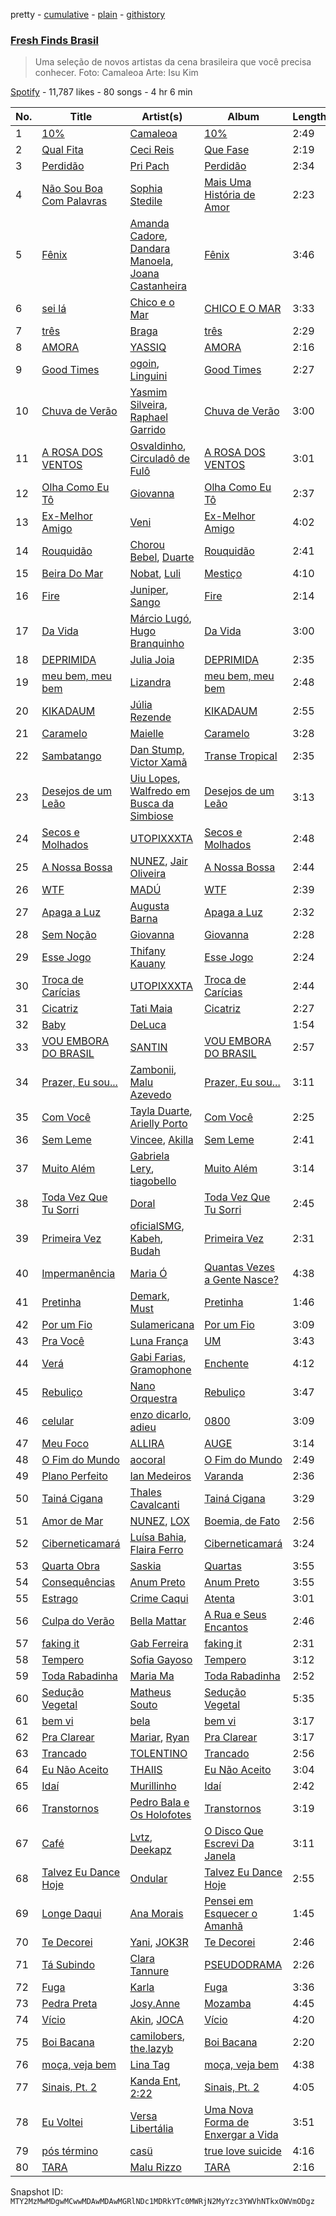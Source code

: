 pretty - [cumulative](/playlists/cumulative/37i9dQZF1DX5R53BjnKBjk.md) - [plain](/playlists/plain/37i9dQZF1DX5R53BjnKBjk) - [githistory](https://github.githistory.xyz/mackorone/spotify-playlist-archive/blob/main/playlists/plain/37i9dQZF1DX5R53BjnKBjk)

### [Fresh Finds Brasil](https://open.spotify.com/playlist/37i9dQZF1DX5R53BjnKBjk)

> Uma seleção de novos artistas da cena brasileira que você precisa conhecer\.  Foto: Camaleoa Arte: Isu Kim

[Spotify](https://open.spotify.com/user/spotify) - 11,787 likes - 80 songs - 4 hr 6 min

| No. | Title | Artist(s) | Album | Length |
|---|---|---|---|---|
| 1 | [10%](https://open.spotify.com/track/0liXZVfUKI5Jttqoipnavz) | [Camaleoa](https://open.spotify.com/artist/5LijwxkcAViVr8bMwdYHwk) | [10%](https://open.spotify.com/album/1DFnXp9kPkp2GpUrUubx1O) | 2:49 |
| 2 | [Qual Fita](https://open.spotify.com/track/2jWPvuNX5KKtEY0q6aym4V) | [Ceci Reis](https://open.spotify.com/artist/0dTOkpG8p4ZwjCA28HprBf) | [Que Fase](https://open.spotify.com/album/1XaXt76Sh007N2UPzgNJLU) | 2:19 |
| 3 | [Perdidão](https://open.spotify.com/track/3WhmWO1hQYOl3xBqiSSqPx) | [Pri Pach](https://open.spotify.com/artist/0HjP0FywphjmwI2T2Pcy2H) | [Perdidão](https://open.spotify.com/album/64O18RVul0ZJ5pEMvcB4zc) | 2:34 |
| 4 | [Não Sou Boa Com Palavras](https://open.spotify.com/track/2INmeHxU8r6tJubFJrpTHF) | [Sophia Stedile](https://open.spotify.com/artist/11gCuxVV7iRCmbDz30plmi) | [Mais Uma História de Amor](https://open.spotify.com/album/1Xxelq9chLN2uaKfECfVEJ) | 2:23 |
| 5 | [Fênix](https://open.spotify.com/track/36kCYix5428TjxrCQkxqYV) | [Amanda Cadore](https://open.spotify.com/artist/1QzbQKoB7I3Z9GP4BlfZNA), [Dandara Manoela](https://open.spotify.com/artist/1lh8s7gXcq7nXaidv3OMt3), [Joana Castanheira](https://open.spotify.com/artist/4oeqovhGT9Bj4wbDeaTqXn) | [Fênix](https://open.spotify.com/album/3q7IXJZeH9uhFVlrmgGLYR) | 3:46 |
| 6 | [sei lá](https://open.spotify.com/track/0ke3cpUdKJamJvii855vH2) | [Chico e o Mar](https://open.spotify.com/artist/24aBhTcvMpdnGyNBwbu2DJ) | [CHICO E O MAR](https://open.spotify.com/album/5A0PTs0EU75mJnSWK54JyM) | 3:33 |
| 7 | [três](https://open.spotify.com/track/3PrFyucupUOrcLRPXR29yI) | [Braga](https://open.spotify.com/artist/7dO3FozNKSxFlBbh4U08ng) | [três](https://open.spotify.com/album/4B2gsbWbg2Knfd0zZBf6n8) | 2:29 |
| 8 | [AMORA](https://open.spotify.com/track/058ozZtEEy3yaeBJgy28nh) | [YASSIQ](https://open.spotify.com/artist/2Uqri3X47V2gFAI76QblVr) | [AMORA](https://open.spotify.com/album/7xc8WZsY2fM32pJqEAO71k) | 2:16 |
| 9 | [Good Times](https://open.spotify.com/track/4QBMTlSCdodYRQqsYPBJtZ) | [ogoin](https://open.spotify.com/artist/31lFbAIACVCAY9J0JoLbCy), [Linguini](https://open.spotify.com/artist/3VNJeULanp6BoL1MOConoz) | [Good Times](https://open.spotify.com/album/40YG2w0Yxz0hJBCaA8dvAv) | 2:27 |
| 10 | [Chuva de Verão](https://open.spotify.com/track/6HEfROuxbeZxDYPQsDrNng) | [Yasmim Silveira](https://open.spotify.com/artist/2tiDdUYnIf0lN7EC5wzE1s), [Raphael Garrido](https://open.spotify.com/artist/4NgK77VcKix9IFvO78qzLT) | [Chuva de Verão](https://open.spotify.com/album/5l29R0Ztm14OgLi7BCJi1U) | 3:00 |
| 11 | [A ROSA DOS VENTOS](https://open.spotify.com/track/2buP6yNPdxndWDntaRzicQ) | [Osvaldinho](https://open.spotify.com/artist/5S9lM2gX2RBJaWNtKuCs1c), [Circuladô de Fulô](https://open.spotify.com/artist/2d4Axz1kGnLt5XjLw4MLoW) | [A ROSA DOS VENTOS](https://open.spotify.com/album/05chG2pT2QJsDKiVYn7ccf) | 3:01 |
| 12 | [Olha Como Eu Tô](https://open.spotify.com/track/0i0DDCEvMEG1slOYL3Or7h) | [Giovanna](https://open.spotify.com/artist/4osnH08CXtOVX57JrBDePA) | [Olha Como Eu Tô](https://open.spotify.com/album/3WNrDFToTMdb3MlPywHOQb) | 2:37 |
| 13 | [Ex\-Melhor Amigo](https://open.spotify.com/track/7m604nggEys9csDMi0pTsC) | [Veni](https://open.spotify.com/artist/6NPLv8VA9rs9EEhGxHDmzl) | [Ex\-Melhor Amigo](https://open.spotify.com/album/3siYvHqoPipVcMasKdgg3b) | 4:02 |
| 14 | [Rouquidão](https://open.spotify.com/track/4zoAger8ZaHL6bRujicqSF) | [Chorou Bebel](https://open.spotify.com/artist/3l1Do0Qcg30ywoKApiWmu1), [Duarte](https://open.spotify.com/artist/4TTKi5ThwRcTW2Fp21Z6Sc) | [Rouquidão](https://open.spotify.com/album/6Lb82lCrQr6b0ZkhSAox9u) | 2:41 |
| 15 | [Beira Do Mar](https://open.spotify.com/track/0kX5ljJYzOU7a0gnRNqBcx) | [Nobat](https://open.spotify.com/artist/1xAXVaLirdVzOJvXamSIMK), [Luli](https://open.spotify.com/artist/7sTgq75BwYI4szMTbH0KZU) | [Mestiço](https://open.spotify.com/album/1uTHWGAA7LxCNwkj79goWp) | 4:10 |
| 16 | [Fire](https://open.spotify.com/track/2H4uSHGHRwmye5AAsycdOv) | [Juniper](https://open.spotify.com/artist/3h55d9cBydMk3jlDfMu1rN), [Sango](https://open.spotify.com/artist/7e3FtKBIPLrIVm8g1FJMVg) | [Fire](https://open.spotify.com/album/4rbFqaLd2gRytJuQU2zVjT) | 2:14 |
| 17 | [Da Vida](https://open.spotify.com/track/7fgr78dwmw3FpXVtfeWLn6) | [Márcio Lugó](https://open.spotify.com/artist/4dp2Ihu4Jlv9RzcfV5P9JM), [Hugo Branquinho](https://open.spotify.com/artist/1G7RC4anhU2mNCDNV0l8rs) | [Da Vida](https://open.spotify.com/album/4ySNj63Ce3q3TFm3B9DwQb) | 3:00 |
| 18 | [DEPRIMIDA](https://open.spotify.com/track/6zaz7b82CZhMzhAnWG127g) | [Julia Joia](https://open.spotify.com/artist/1Fyk7p0wTiShyRUg1dVrkQ) | [DEPRIMIDA](https://open.spotify.com/album/2GvTSF9E4v4CWlUY0liQgp) | 2:35 |
| 19 | [meu bem, meu bem](https://open.spotify.com/track/6jwoPMGaE3r81hkj9MK2Vh) | [Lizandra](https://open.spotify.com/artist/3sxbfZzDDFlTIqJ8jBwLLl) | [meu bem, meu bem](https://open.spotify.com/album/6E8StuG2GIkZBncqpUTZAU) | 2:48 |
| 20 | [KIKADAUM](https://open.spotify.com/track/04aZsWuQFUxRRY0hp4T3Kd) | [Júlia Rezende](https://open.spotify.com/artist/4ROjaB2Qac8zgm7PAdI4hE) | [KIKADAUM](https://open.spotify.com/album/56ZeH3Mh7cfCh7kG1ysyzQ) | 2:55 |
| 21 | [Caramelo](https://open.spotify.com/track/2C1duqQzynu2lqUlAncWH7) | [Maielle](https://open.spotify.com/artist/2vGvYgHGWdoDDdtplJlMjX) | [Caramelo](https://open.spotify.com/album/5zd7um3FOsvf88Wm1yC0e7) | 3:28 |
| 22 | [Sambatango](https://open.spotify.com/track/0xwNMjWaJ21opxeVa0hEvL) | [Dan Stump](https://open.spotify.com/artist/76qXgVNZFVQZrLmsawuYcZ), [Victor Xamã](https://open.spotify.com/artist/6sLPSvN2Z4R1ndAS068ibP) | [Transe Tropical](https://open.spotify.com/album/3GDXeYh3kmWa4amneMoK95) | 2:35 |
| 23 | [Desejos de um Leão](https://open.spotify.com/track/2iMyTW8yaGvIEl5ntwv76U) | [Uiu Lopes](https://open.spotify.com/artist/3weJGyLwPPBBvrarb0XjSZ), [Walfredo em Busca da Simbiose](https://open.spotify.com/artist/6PzQC3kTcWcJcH8p4d7yJl) | [Desejos de um Leão](https://open.spotify.com/album/6dV9NQKeqBQbhhx1Z5xRp2) | 3:13 |
| 24 | [Secos e Molhados](https://open.spotify.com/track/0GMhjwdwL5MHQGH6xErzQL) | [UTOPIXXXTA](https://open.spotify.com/artist/1NsBWj4SN51iyKbOfzRnu5) | [Secos e Molhados](https://open.spotify.com/album/6vjaUebAivNAnI242kJIIj) | 2:48 |
| 25 | [A Nossa Bossa](https://open.spotify.com/track/33vbDli8ByiNhw5vdM9Esh) | [NUNEZ](https://open.spotify.com/artist/6RvP5pZMli48YYw0nwreXZ), [Jair Oliveira](https://open.spotify.com/artist/1kuKDHZD1oPXwVZviVgRbV) | [A Nossa Bossa](https://open.spotify.com/album/53CQgPLHrM1HGyZHz2pqPl) | 2:44 |
| 26 | [WTF](https://open.spotify.com/track/1ZpViwwk8iEKbPucwMXZR7) | [MADÚ](https://open.spotify.com/artist/2tJ2rv15e4PIhS6SSnOkxR) | [WTF](https://open.spotify.com/album/5mp5bJyYlTmwYimlpL3aoV) | 2:39 |
| 27 | [Apaga a Luz](https://open.spotify.com/track/5vyASrasZ8JObjelAgG3nJ) | [Augusta Barna](https://open.spotify.com/artist/1nCqVLF06AcC2U5Tq2RkRk) | [Apaga a Luz](https://open.spotify.com/album/3bNEsR5sEVn4EMfpNtLxDS) | 2:32 |
| 28 | [Sem Noção](https://open.spotify.com/track/7gKmkQ6duGD1k32MW9TgeA) | [Giovanna](https://open.spotify.com/artist/4osnH08CXtOVX57JrBDePA) | [Giovanna](https://open.spotify.com/album/0j047tgn9GKLgqf5NjTkHZ) | 2:28 |
| 29 | [Esse Jogo](https://open.spotify.com/track/33c34e6kbE9MfiJVaqZpOI) | [Thifany Kauany](https://open.spotify.com/artist/7mvtn0JGTySq12EYXxyWuL) | [Esse Jogo](https://open.spotify.com/album/37SKpaMjIQ218gvKu5LzPt) | 2:24 |
| 30 | [Troca de Carícias](https://open.spotify.com/track/5w7X04lpO9KZRIm9cUDg7F) | [UTOPIXXXTA](https://open.spotify.com/artist/1NsBWj4SN51iyKbOfzRnu5) | [Troca de Carícias](https://open.spotify.com/album/7pVNPGWjpePZYkL0cYeklZ) | 2:44 |
| 31 | [Cicatriz](https://open.spotify.com/track/2fKEkuAZv5euCGdol11xgL) | [Tati Maia](https://open.spotify.com/artist/6KWmGqgoAnvZWMze4SARxm) | [Cicatriz](https://open.spotify.com/album/0ZMZ8WEHiQqMIPn54NcN9c) | 2:27 |
| 32 | [Baby](https://open.spotify.com/track/45m3FACOkyhoxR0mVHwWfD) | [DeLuca](https://open.spotify.com/artist/64Pq2n0zi2MAdGSPmwq1bG) | [<del>](https://open.spotify.com/album/3OGKnoDXG51ErKpxp8K80D) | 1:54 |
| 33 | [VOU EMBORA DO BRASIL](https://open.spotify.com/track/5ygrahq0FKZNLq42SD6eM0) | [SANTIN](https://open.spotify.com/artist/477D9liHuINESjeGNCN1wF) | [VOU EMBORA DO BRASIL](https://open.spotify.com/album/3wg47ueNPOFLMeGaAXDFnD) | 2:57 |
| 34 | [Prazer, Eu sou...](https://open.spotify.com/track/6tCC3PrYMoCj2znusZwEel) | [Zambonii](https://open.spotify.com/artist/010ghLTjpH3itDq6KkyXN3), [Malu Azevedo](https://open.spotify.com/artist/5xpVv42Tp4R3l8diZQHB4R) | [Prazer, Eu sou...](https://open.spotify.com/album/1F5HEGgxj49Y0Z3N0gSQIQ) | 3:11 |
| 35 | [Com Você](https://open.spotify.com/track/1q4tX8F4m7D0LoaAr4woSv) | [Tayla Duarte](https://open.spotify.com/artist/3Uw5WlCi6laD8Wn9CBc3lY), [Arielly Porto](https://open.spotify.com/artist/0L6X54dt5wVN8arWfyN1v1) | [Com Você](https://open.spotify.com/album/3F7FW2LB4qer0U8EwrVtVU) | 2:25 |
| 36 | [Sem Leme](https://open.spotify.com/track/54vPD639848uvG5f8WtQev) | [Vincee](https://open.spotify.com/artist/5ulojLoRdBdeXIyXdrxHoN), [Akilla](https://open.spotify.com/artist/4AlpcXJqYvX4ovs4zEb2UB) | [Sem Leme](https://open.spotify.com/album/5dY1FS6gwocGRlboNeWRVz) | 2:41 |
| 37 | [Muito Além](https://open.spotify.com/track/33Ph1S0NLdwMmL02fqaYbo) | [Gabriela Lery](https://open.spotify.com/artist/273Al938zyiMfS04Mh6lNr), [tiagobello](https://open.spotify.com/artist/35QrpCpY1Tn5bKk8Uxz3YE) | [Muito Além](https://open.spotify.com/album/79oYYVtlbJwuOnYAToJqcp) | 3:14 |
| 38 | [Toda Vez Que Tu Sorri](https://open.spotify.com/track/1HL93ZEvMOgdVpyKEzJgCu) | [Doral](https://open.spotify.com/artist/3yMvydJf1VUFfuFjdYK3Hp) | [Toda Vez Que Tu Sorri](https://open.spotify.com/album/3VRVFkzukbFap8CCzW21dd) | 2:45 |
| 39 | [Primeira Vez](https://open.spotify.com/track/01Uh9tBWPJ0F465n7gtLGM) | [oficialSMG](https://open.spotify.com/artist/0nJEfV65kEkgTJwdHvXXAO), [Kabeh](https://open.spotify.com/artist/4erceoOpkoxOHXYZinmrX8), [Budah](https://open.spotify.com/artist/08zSkHjCY3ypH4gdBVHWgO) | [Primeira Vez](https://open.spotify.com/album/0cQq1yahjFAustqCUNOq94) | 2:31 |
| 40 | [Impermanência](https://open.spotify.com/track/4OPNAQW0lPQNqcd8DQBfOL) | [Maria Ó](https://open.spotify.com/artist/5m4ExqaQ9Z2JMzgzKZVSgc) | [Quantas Vezes a Gente Nasce?](https://open.spotify.com/album/1fuKrMfIn0bVrTyMZHPr3D) | 4:38 |
| 41 | [Pretinha](https://open.spotify.com/track/1wcGhRwqnpsJTHU8unSzKI) | [Demark](https://open.spotify.com/artist/0WTIBrEtAixgAoKFf0r7RC), [Must](https://open.spotify.com/artist/4t0maXpQyjTPTmMyJtoZBt) | [Pretinha](https://open.spotify.com/album/1SPR1uLlhvopxn9dj2bO56) | 1:46 |
| 42 | [Por um Fio](https://open.spotify.com/track/1APCTPKE5pVFC8GUr2kMA4) | [Sulamericana](https://open.spotify.com/artist/2FTphbeJlzLPNdfsOU7rRJ) | [Por um Fio](https://open.spotify.com/album/7Ii1ewzjCQfZkULEOCMdDd) | 3:09 |
| 43 | [Pra Você](https://open.spotify.com/track/7liHoUtzVaTmU9jbsUlEzf) | [Luna França](https://open.spotify.com/artist/1xwQvoELtGoQL2HVGnd9fK) | [UM](https://open.spotify.com/album/4BrdjlUCGMUkAqbSVVH7N0) | 3:43 |
| 44 | [Verá](https://open.spotify.com/track/5319dvKuNaay3efQn794i0) | [Gabi Farias](https://open.spotify.com/artist/3GxaLhs7QePUYh49a8TYrM), [Gramophone](https://open.spotify.com/artist/5rnC9EuUqZC8Mbkg2uiLKu) | [Enchente](https://open.spotify.com/album/5YvudFtZ5FcMEL3hpVCsrY) | 4:12 |
| 45 | [Rebuliço](https://open.spotify.com/track/3l8NUXSdk2sofDn6hcnkR1) | [Nano Orquestra](https://open.spotify.com/artist/2uvzTxbSGqlSBIKb6hCl2o) | [Rebuliço](https://open.spotify.com/album/4fsZp3nHy7vFiFHbov9rbw) | 3:47 |
| 46 | [celular](https://open.spotify.com/track/4Favpt6XGeo3pQ7x9lgfEe) | [enzo dicarlo](https://open.spotify.com/artist/2pHcjPecYYnna8IQyiBYR2), [adieu](https://open.spotify.com/artist/6UzTLaO4vzhybwSrD6Mnik) | [0800](https://open.spotify.com/album/2eEkhalGRVyJ6mkGWwfuCf) | 3:09 |
| 47 | [Meu Foco](https://open.spotify.com/track/7zqP95UI5KJ23hay7tbKLI) | [ALLIRA](https://open.spotify.com/artist/1YaRssOooph4Aj4faAS8VS) | [AUGE](https://open.spotify.com/album/5YCOF4fgoJiuqX4rWapYAJ) | 3:14 |
| 48 | [O Fim do Mundo](https://open.spotify.com/track/1dAALJDlnurBapUJxCGPWQ) | [aocoral](https://open.spotify.com/artist/6SzRzynHLo6kgimRw5k3cs) | [O Fim do Mundo](https://open.spotify.com/album/0divz8MH1pM0Bl0Yc0MXqs) | 2:49 |
| 49 | [Plano Perfeito](https://open.spotify.com/track/6M85C6Rbmuftj2S3wyndQS) | [Ian Medeiros](https://open.spotify.com/artist/6NTsJGOS7l7yWJh5IOSn94) | [Varanda](https://open.spotify.com/album/16vCNvwG9Rj4dC8N8rRokI) | 2:36 |
| 50 | [Tainá Cigana](https://open.spotify.com/track/1DRZSRWT8dosHTI14vVp4b) | [Thales Cavalcanti](https://open.spotify.com/artist/5xmOIkCACTIFL0bWHcQYVx) | [Tainá Cigana](https://open.spotify.com/album/2XAESJPXbjbN1R6rvz33m2) | 3:29 |
| 51 | [Amor de Mar](https://open.spotify.com/track/0cOXBqb6bsKwyL9Edj8Yww) | [NUNEZ](https://open.spotify.com/artist/6RvP5pZMli48YYw0nwreXZ), [LOX](https://open.spotify.com/artist/7ziafkiqJhhvv6CExUeOcS) | [Boemia, de Fato](https://open.spotify.com/album/6u6IGXmGZNngMOA4zxrrmd) | 2:56 |
| 52 | [Ciberneticamará](https://open.spotify.com/track/6w4wyRmLicvlRDG9ooxjB5) | [Luísa Bahia](https://open.spotify.com/artist/0cCiJNLI7Fe1aqYIP3FuYb), [Flaira Ferro](https://open.spotify.com/artist/3gmFXyR7bHc8wQW3y6c2UI) | [Ciberneticamará](https://open.spotify.com/album/3lWH340RTmPGs5qU2agBCC) | 3:24 |
| 53 | [Quarta Obra](https://open.spotify.com/track/5rqGTsecw0HNMwOC3j3yCb) | [Saskia](https://open.spotify.com/artist/2kcQw1XkWgIMzF2sArt6NT) | [Quartas](https://open.spotify.com/album/0CJn9AMkYslFvMEWM9W4x1) | 3:55 |
| 54 | [Consequências](https://open.spotify.com/track/6KUbYGwejSwepQzD4yZ4vJ) | [Anum Preto](https://open.spotify.com/artist/01zIROcqWjGFgVJxYGxq9O) | [Anum Preto](https://open.spotify.com/album/4EXJxigpLtRwP5IIVSuK5M) | 3:55 |
| 55 | [Estrago](https://open.spotify.com/track/6AFM8iycKKMnOxqh6JrJ1C) | [Crime Caqui](https://open.spotify.com/artist/4WddE3seM79T6fOoIk6fwo) | [Atenta](https://open.spotify.com/album/1SdXaCPYYjBg2ssFKoQfVw) | 3:01 |
| 56 | [Culpa do Verão](https://open.spotify.com/track/0qTetrLWuQP3C5d0eYHxuk) | [Bella Mattar](https://open.spotify.com/artist/6f8BLLgjNAbewc3TnBOIL3) | [A Rua e Seus Encantos](https://open.spotify.com/album/2xEbKA5WQBAxVZnWH0KXic) | 2:46 |
| 57 | [faking it](https://open.spotify.com/track/4Kk5FikZ0xNUhXm3s5MTZH) | [Gab Ferreira](https://open.spotify.com/artist/70DRYhcYN1cmMFUjDLf9FU) | [faking it](https://open.spotify.com/album/6jrsAhgiUnsXTVxYeHpSLN) | 2:31 |
| 58 | [Tempero](https://open.spotify.com/track/0vNbioi4jKWXBgLKbKvL0I) | [Sofia Gayoso](https://open.spotify.com/artist/1z52rWwye0jbrcEsSXKGJG) | [Tempero](https://open.spotify.com/album/0DHNsUcFFnOd9Zz12mSNNZ) | 3:12 |
| 59 | [Toda Rabadinha](https://open.spotify.com/track/0F6IvU6dxaEf8Z9PSVljSl) | [Maria Ma](https://open.spotify.com/artist/5j7SMH5FMSDxpcw29nJRvZ) | [Toda Rabadinha](https://open.spotify.com/album/3g7UnIxeGOJr0PGkRuhXRb) | 2:52 |
| 60 | [Sedução Vegetal](https://open.spotify.com/track/31QqEJdMXREfM9LiiiXjzO) | [Matheus Souto](https://open.spotify.com/artist/0FW6guSeedXBXOd8AK63Xp) | [Sedução Vegetal](https://open.spotify.com/album/5FwyfOFjaVL5jrpU5wVyeh) | 5:35 |
| 61 | [bem vi](https://open.spotify.com/track/3RqLIFBLb0UUSMc7QgA3a7) | [bela](https://open.spotify.com/artist/1xiD7F83C6p1qxL4tWohcD) | [bem vi](https://open.spotify.com/album/7fMdliOcULUtShWJrBD25a) | 3:17 |
| 62 | [Pra Clarear](https://open.spotify.com/track/25ebro8NKryaVqrOlc1g6y) | [Mariar](https://open.spotify.com/artist/1GxFLzohopngGrIaA5LcTQ), [Ryan](https://open.spotify.com/artist/64JsoKeKEoDHfs6hUxCo5x) | [Pra Clarear](https://open.spotify.com/album/4bwxYx09p4pJEUmaDXal2d) | 3:17 |
| 63 | [Trancado](https://open.spotify.com/track/3O4FZv6i5sQvsGj4qfD50W) | [TOLENTINO](https://open.spotify.com/artist/3PMuzPH1ybLdzHnZFumKLZ) | [Trancado](https://open.spotify.com/album/5WxxhBMJXa3xDCtzI86sAf) | 2:56 |
| 64 | [Eu Não Aceito](https://open.spotify.com/track/0QvNN1G5Vi7DFpLo0TZNoD) | [THAIIS](https://open.spotify.com/artist/6rk3l4BH83MMtX4snVTZM7) | [Eu Não Aceito](https://open.spotify.com/album/5zebXVQ8TXmCJbD7ntaYcg) | 3:04 |
| 65 | [Idaí](https://open.spotify.com/track/2eB3z0UXLOc9pK6VP9lNZI) | [Murillinho](https://open.spotify.com/artist/0k88J2mpnd7mSwnqxx5pIi) | [Idaí](https://open.spotify.com/album/0iVRUGL5GGMetJWjNAKDOM) | 2:42 |
| 66 | [Transtornos](https://open.spotify.com/track/57FgLEK6p7HdNXitdxfVSW) | [Pedro Bala e Os Holofotes](https://open.spotify.com/artist/3IVu27tS3rMSVzmhaJcZO8) | [Transtornos](https://open.spotify.com/album/2abVnlYhTgRubzTKcEOvHa) | 3:19 |
| 67 | [Café](https://open.spotify.com/track/3eXEO5e0GsKElU5etvbhIk) | [Lvtz](https://open.spotify.com/artist/1Y8F4Is3wceZwvWmlq9juL), [Deekapz](https://open.spotify.com/artist/7nsXkCzq2603Kc9SrJx1q0) | [O Disco Que Escrevi Da Janela](https://open.spotify.com/album/3gZQC1bcCd5hFMYFmKpOad) | 3:11 |
| 68 | [Talvez Eu Dance Hoje](https://open.spotify.com/track/4tvYrQV9kBQiUCBkRXUIF3) | [Ondular](https://open.spotify.com/artist/7poNjn7hnhZ6XywHN5mePp) | [Talvez Eu Dance Hoje](https://open.spotify.com/album/1HwkXpLnBvZ5Cj9pnkMimr) | 2:55 |
| 69 | [Longe Daqui](https://open.spotify.com/track/2dLB3PppSIb8Q1FeAEfCW6) | [Ana Morais](https://open.spotify.com/artist/7h2iWQdQSLt2BzbdKFSUg6) | [Pensei em Esquecer o Amanhã](https://open.spotify.com/album/5r3Kde6oZpr8Pz3EJdAtJv) | 1:45 |
| 70 | [Te Decorei](https://open.spotify.com/track/0mC2afYA8l4T2aDX90WOhe) | [Yani](https://open.spotify.com/artist/52uc9JDit4hH4BO8ycoQFF), [JOK3R](https://open.spotify.com/artist/2YvHMMn0rYDvE3rs6dqzhq) | [Te Decorei](https://open.spotify.com/album/5M0hr8TN3mFgzXmELh4fWr) | 2:46 |
| 71 | [Tá Subindo](https://open.spotify.com/track/4UUpgJ1TP5IvcYU6YYzJBF) | [Clara Tannure](https://open.spotify.com/artist/50AlI8ZgZfb8SMTZ0c38mq) | [PSEUDODRAMA](https://open.spotify.com/album/6M2btYgSEXpV6a8YbqI6zJ) | 2:26 |
| 72 | [Fuga](https://open.spotify.com/track/2fsUMYtYOVfZbTqMw0bpOC) | [Karla](https://open.spotify.com/artist/3aM66YTgWf67QaT8HVg3ck) | [Fuga](https://open.spotify.com/album/5DWzUkiahHCRG1X1GsWNA1) | 3:36 |
| 73 | [Pedra Preta](https://open.spotify.com/track/53AjZ7qqYQerJHxuPyZyOq) | [Josy.Anne](https://open.spotify.com/artist/5rdOdB9NEcJP2azuJI8cNH) | [Mozamba](https://open.spotify.com/album/1Bowmic2a700xN2Np4T3hS) | 4:45 |
| 74 | [Vício](https://open.spotify.com/track/01qSQbvzNX5K5NoJ6Xhrjd) | [Akin](https://open.spotify.com/artist/1rHhyIAiFS59m0cjtVzusv), [JOCA](https://open.spotify.com/artist/45SdbfTDVazlg3Ehph9UlT) | [Vício](https://open.spotify.com/album/15o7kghlFD3WBZoHsJpQAx) | 4:20 |
| 75 | [Boi Bacana](https://open.spotify.com/track/3cccuih9bCMA8Q3M9XJttH) | [camilobers](https://open.spotify.com/artist/7LY9xAlnzpYcuXNvmFQuXO), [the.lazyb](https://open.spotify.com/artist/4KtU6swIBacJ3KHFMJliOD) | [Boi Bacana](https://open.spotify.com/album/17Uzxdd9kXUJ3cvz4fMEPY) | 2:20 |
| 76 | [moça, veja bem](https://open.spotify.com/track/2QeUAohcBgrtawcQSybt8I) | [Lina Tag](https://open.spotify.com/artist/66HUKh6DzYSoenHozBYCZO) | [moça, veja bem](https://open.spotify.com/album/0JvXCZpHR706YVvpafApFh) | 4:38 |
| 77 | [Sinais, Pt\. 2](https://open.spotify.com/track/4KvOzCwHSLdzyl9MxlFiVv) | [Kanda Ent](https://open.spotify.com/artist/64cxiqdS6yO0t11U99Lpze), [2:22](https://open.spotify.com/artist/4f8nHS4E6JwdMsn0YJSjU4) | [Sinais, Pt\. 2](https://open.spotify.com/album/0kqkt2wT6FHCZqs3nZ8Lol) | 4:05 |
| 78 | [Eu Voltei](https://open.spotify.com/track/3NLlQqrUUCHkRtqjl5UIly) | [Versa Libertália](https://open.spotify.com/artist/3oyRcui3kEHDq4LNvvR4ht) | [Uma Nova Forma de Enxergar a Vida](https://open.spotify.com/album/0XtsARQNFAuGxChVgyMMgl) | 3:51 |
| 79 | [pós término](https://open.spotify.com/track/0OChPc6tW4MSzhuoLBVnVa) | [casü](https://open.spotify.com/artist/3E78iP3DznJ3bz2sBZJNuL) | [true love suicide](https://open.spotify.com/album/3ztx2AD3oSBOx0FPdkZoi0) | 4:16 |
| 80 | [TARA](https://open.spotify.com/track/2mci9VwSkwtxPaMGKJqOvt) | [Malu Rizzo](https://open.spotify.com/artist/6OReJ6J8946lGFWrYugvdH) | [TARA](https://open.spotify.com/album/15UnP9gEyIaskBAb6u7gJX) | 2:16 |

Snapshot ID: `MTY2MzMwMDgwMCwwMDAwMDAwMGRlNDc1MDRkYTc0MWRjN2MyYzc3YWVhNTkxOWVmODgz`
